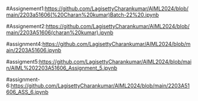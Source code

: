 #Assignement1:https://github.com/LagisettyCharankumar/AIML2024/blob/main/2203a51606(%20Charan%20kumar)Batch-22%20.ipynb

#Assignement2:https://github.com/LagisettyCharankumar/AIML2024/blob/main/2203A51606(charan%20kumar).ipynb

#assignment4:https://github.com/LagisettyCharankumar/AIML2024/blob/main/2203A51606.ipynb

#assigment5:https://github.com/LagisettyCharankumar/AIML2024/blob/main/AIML%202203A51606_Assignment_5.ipynb

#assignment-6:https://github.com/LagisettyCharankumar/AIML2024/blob/main/2203A51606_ASS_6.ipynb


